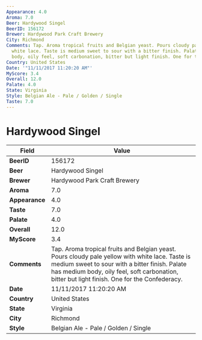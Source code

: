 ```yaml
---
Appearance: 4.0
Aroma: 7.0
Beer: Hardywood Singel
BeerID: 156172
Brewer: Hardywood Park Craft Brewery
City: Richmond
Comments: Tap. Aroma tropical fruits and Belgian yeast. Pours cloudy pale yellow with
  white lace. Taste is medium sweet to sour with a bitter finish. Palate has medium
  body, oily feel, soft carbonation, bitter but light finish. One for the Confederacy.
Country: United States
Date: '"11/11/2017 11:20:20 AM"'
MyScore: 3.4
Overall: 12.0
Palate: 4.0
State: Virginia
Style: Belgian Ale - Pale / Golden / Single
Taste: 7.0
---
```


# Hardywood Singel

| Field         | Value |
|---------------|-------|
| **BeerID** | 156172 |
| **Beer** | Hardywood Singel |
| **Brewer** | Hardywood Park Craft Brewery |
| **Aroma** | 7.0 |
| **Appearance** | 4.0 |
| **Taste** | 7.0 |
| **Palate** | 4.0 |
| **Overall** | 12.0 |
| **MyScore** | 3.4 |
| **Comments** | Tap. Aroma tropical fruits and Belgian yeast. Pours cloudy pale yellow with white lace. Taste is medium sweet to sour with a bitter finish. Palate has medium body, oily feel, soft carbonation, bitter but light finish. One for the Confederacy. |
| **Date** | 11/11/2017 11:20:20 AM |
| **Country** | United States |
| **State** | Virginia |
| **City** | Richmond |
| **Style** | Belgian Ale - Pale / Golden / Single |
